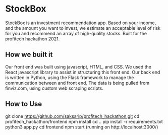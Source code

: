 # StockBox

StockBox is an investment recommendation app. Based on your income, and the amount you want to invest, we estimate an acceptable level of risk for you and recommend an array of high-quality stocks. Built for the profitech hackathon 2021. 

## How we built it
Our front end was built using javascript, HTML, and CSS. We used the React javascript library to assist in structuring this front end. Our back end is written in Python, using the Flask framework to manage the communication between and front end. The data is being pulled from finviz.com, using custom web scraping scripts.


## How to Use
git clone https://github.com/saksarip/profitech_hackathon.git
cd profitech_hackathon/frontend
npm install 
cd ..
pip install -r requirements.txt
python3 app.py
cd frontend
npm start
(running on http://localhost:3000/)



